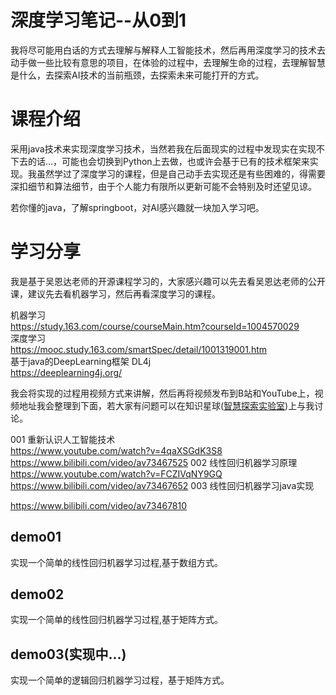 # 深度学习笔记--从0到1
我将尽可能用白话的方式去理解与解释人工智能技术，然后再用深度学习的技术去动手做一些比较有意思的项目，在体验的过程中，去理解生命的过程，去理解智慧是什么，去探索AI技术的当前瓶颈，去探索未来可能打开的方式。

# 课程介绍
采用java技术来实现深度学习技术，当然若我在后面现实的过程中发现实在实现不下去的话...，可能也会切换到Python上去做，也或许会基于已有的技术框架来实现。我虽然学过了深度学习的课程，但是自己动手去实现还是有些困难的，得需要深扣细节和算法细节，由于个人能力有限所以更新可能不会特别及时还望见谅。

若你懂的java，了解springboot，对AI感兴趣就一块加入学习吧。

# 学习分享

我是基于吴恩达老师的开源课程学习的，大家感兴趣可以先去看吴恩达老师的公开课，建议先去看机器学习，然后再看深度学习的课程。   

机器学习  
https://study.163.com/course/courseMain.htm?courseId=1004570029   
深度学习   
https://mooc.study.163.com/smartSpec/detail/1001319001.htm  
基于java的DeepLearning框架 DL4j  
https://deeplearning4j.org/   

我会将实现的过程用视频方式来讲解，然后再将视频发布到B站和YouTube上，视频地址我会整理到下面，若大家有问题可以在知识星球([智慧探索实验室](images/discuss.jpg))上与我讨论。


001 重新认识人工智能技术   
https://www.youtube.com/watch?v=4qaXSGdK3S8
https://www.bilibili.com/video/av73467525
002 线性回归机器学习原理
https://www.youtube.com/watch?v=FCZIVqNY9GQ
https://www.bilibili.com/video/av73467652
003 线性回归机器学习java实现

https://www.bilibili.com/video/av73467810




## demo01
实现一个简单的线性回归机器学习过程,基于数组方式。

## demo02
实现一个简单的线性回归机器学习过程,基于矩阵方式。

## demo03(实现中...)
实现一个简单的逻辑回归机器学习过程，基于矩阵方式。





